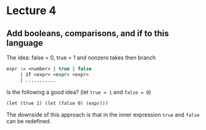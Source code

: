 # Lecture 4

## Add booleans, comparisons, and if to this language 

The idea: false = 0, true = 1 and nonzero takes then branch
```ocaml
expr := <number> | true | false
     | if <expr> <expr> <expr>
     | ...........
```

Is the following a good idea? (let `true = 1` and `false = 0`)
```
(let (true 1) (let (false 0) (expr))) 
```
The downside of this approach is that in the inner expression `true` and `false` can be redefined. 

